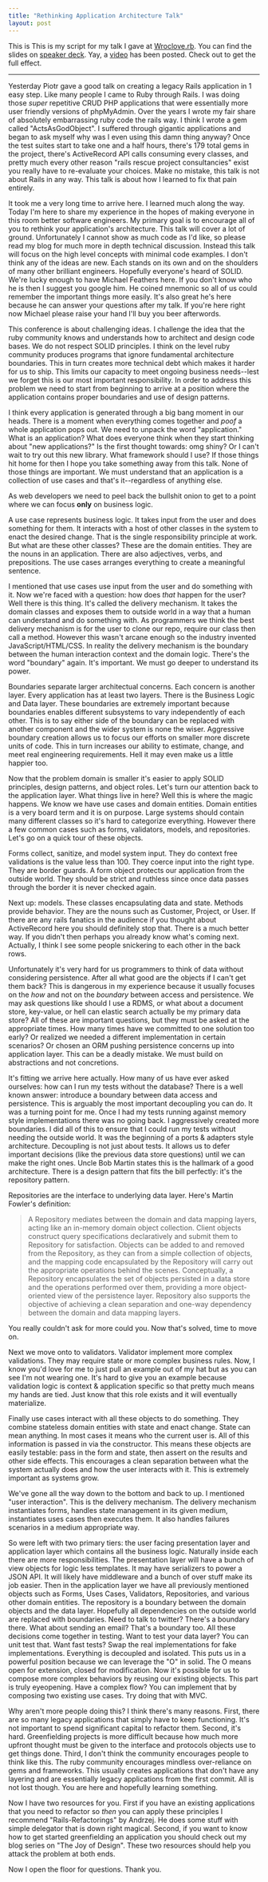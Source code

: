 ```yaml
---
title: "Rethinking Application Architecture Talk"
layout: post
---
```


This is This is my script for my talk I gave at
[Wroclove.rb](http://wrocloverb.com).  You can find the slides on
[speaker deck](https://speakerdeck.com/ahawkins/rethinking-application-architecture).
Yay, a
[video](https://www.youtube.com/watch?v=_u2w57QBIkU&list=PLoGBNJiQoqRCYNOfsPoxVWChbT5x5D5WP&index=7)
has been posted. Check out to get the full effect.

-----

Yesterday Piotr gave a good talk on creating a legacy Rails
application in 1 easy step. Like many people I came to Ruby through
Rails. I was doing those _super_ repetitive CRUD PHP applications that
were essentially more user friendly versions of phpMyAdmin. Over the
years I wrote my fair share of absolutely embarrassing ruby code the
rails way. I think I wrote a gem called "ActsAsGodObject". I suffered
through gigantic applications and began to ask myself why was I even
using this damn thing anyway? Once the test suites start to take one
and a half hours, there's 179 total gems in the project, there's
ActiveRecord API calls consuming every classes, and pretty much every
other reason "rails rescue project consultancies" exist you really
have to re-evaluate your choices. Make no mistake, this talk is not
about Rails in any way. This talk is about how I learned to fix that
pain entirely.

It took me a very long time to arrive here. I learned much along the
way. Today I'm here to share my experience in the hopes of making
everyone in this room better software engineers. My primary goal is to
encourage all of you to rethink your application's architecture. This
talk will cover a lot of ground. Unfortunately I cannot show as much
code as I'd like, so please read my blog for much more in depth
technical discussion. Instead this talk will focus on the high level
concepts with minimal code examples. I don't think any of the ideas are
new. Each stands on its own and on the shoulders of many other
brilliant engineers. Hopefully everyone's heard of SOLID. We're lucky
enough to have Michael Feathers here. If you don't know who he is then
I suggest you google him. He coined mnemonic so all of us could
remember the important things more easily. It's also great he's here
because he can answer your questions after my talk. If you're here
right now Michael please raise your hand I'll buy you beer afterwords.

This conference is about challenging ideas. I challenge the
idea that the ruby community knows and understands how to architect
and design code bases. We do not respect SOLID principles. I think on
the level ruby community produces programs that ignore fundamental
architecture boundaries. This in turn creates more technical debt
which makes it harder for us to ship. This limits our capacity to meet
ongoing business needs--lest we forget this is our most important
responsibility. In order to address this problem we need to start from
beginning to arrive at a position where the application contains
proper boundaries and use of design patterns.

I think every application is generated through a big bang moment in
our heads. There is a moment when everything comes together and *poof*
a whole application pops out. We need to unpack the word
"application." What is an application? What does everyone think when
they start thinking about "new applications?" Is the first thought
towards: omg shiny? Or I can't wait to try out this new library. What
framework should I use? If those things hit home for then I hope you take
something away from this talk. None of those things are important. We
must understand that an application is a collection of use cases and
that's it--regardless of anything else.

As web developers we need to peel back the bullshit onion to get to a
point where we can focus **only** on business logic.

A use case represents business logic. It takes input from the user and
does something for them. It interacts with a host of other classes in
the system to enact the desired change. That is the single
responsibility principle at work. But what are these other classes?
These are the domain entities. They are the nouns in an application.
There are also adjectives, verbs, and prepositions. The use cases
arranges everything to create a meaningful sentence.

I mentioned that use cases use input from the user and do something
with it. Now we're faced with a question: how does _that_ happen for
the user?  Well there is this thing. It's called the delivery
mechanism. It takes the domain classes and exposes them to outside
world in a way that a human can understand and do something with. As
programmers we think the best delivery mechanism is for the user to
clone our repo, require our class then call a method. However this
wasn't arcane enough so the industry invented JavaScript/HTML/CSS. In
reality the delivery mechanism is the boundary between the human
interaction context and the domain logic. There's the word "boundary"
again. It's important. We must go deeper to understand its power.

Boundaries separate larger architectual concerns. Each concern is
another layer. Every application has at least two layers. There is the
Business Logic and Data layer. These boundaries are extremely
important because boundaries enables different subsystems to vary
independently of each other. This is to say either side of the
boundary can be replaced with another component and the wider system
is none the wiser. Aggressive boundary creation allows us to focus our
efforts on smaller more discrete units of code. This in turn increases
our ability to estimate, change, and meet real engineering
requirements. Hell it may even make us a little happier too.

Now that the problem domain is smaller it's easier to apply SOLID
principles, design patterns, and object roles. Let's turn our
attention back to the application layer. What things live in here?
Well this is where the magic happens. We know we have use cases and
domain entities. Domain entities is a very board term and it is on
purpose. Large systems should contain many different classes so it's
hard to categorize everything. However there a few common cases such
as forms, validators, models, and repositories. Let's go on a quick
tour of these objects.

Forms collect, sanitize, and model system input. They do context free
validations is the value less than 100. They coerce input into the
right type. They are border guards. A form object protects our
application from the outside world. They should be strict and ruthless
since once data passes through the border it is never checked again.

Next up: models. These classes encapsulating data and state. Methods
provide behavior. They are the nouns such as Customer, Project, or
User. If there are any rails fanatics in the audience if you thought
about ActiveRecord here you should definitely stop that. There is a
much better way. If you didn't then perhaps you already know what's
coming next. Actually, I think I see some people snickering to each
other in the back rows.

Unfortunately it's very hard for us programmers to think of data
without considering persistence. After all what good are the objects
if I can't get them back? This is dangerous in my experience because
it usually focuses on the _how_ and not on the _boundary_ between
access and persistence. We may ask questions like should I use a RDMS,
or what about a document store, key-value, or hell can elastic search
actually be my primary data store? All of these are important
questions, but they must be asked at the appropriate times. How many
times have we committed to one solution too early? Or realized we
needed a different implementation in certain scenarios? Or chosen an
ORM pushing persistence concerns up into application layer. This can
be a deadly mistake. We must build on abstractions and not
concretions.

It's fitting we arrive here actually. How many of us have ever asked
ourselves: how can I run my tests without the database? There is a
well known answer: introduce a boundary between data access and
persistence. This is arguably the most important decoupling you can
do. It was a turning point for me. Once I had my tests running against
memory style implementations there was no going back. I aggressively
created more boundaries. I did all of this to ensure that I could run
my tests without needing the outside world. It was the beginning of a
ports & adapters style architecture. Decoupling is not just about
tests. It allows us to defer important decisions (like the previous
data store questions) until we can make the right ones. Uncle Bob
Martin states this is the hallmark of a good architecture. There is a
design pattern that fits the bill perfectly: it's the repository
pattern.

Repositories are the interface to underlying data layer. Here's Martin
Fowler's definition:

> A Repository mediates between the domain and data mapping layers,
> acting like an in-memory domain object collection. Client objects
> construct query specifications declaratively and submit them to
> Repository for satisfaction. Objects can be added to and removed
> from the Repository, as they can from a simple collection of
> objects, and the mapping code encapsulated by the Repository will
> carry out the appropriate operations behind the scenes.
> Conceptually, a Repository encapsulates the set of objects persisted
> in a data store and the operations performed over them, providing a
> more object-oriented view of the persistence layer. Repository also
> supports the objective of achieving a clean separation and one-way
> dependency between the domain and data mapping layers.

You really couldn't ask for more could you. Now that's solved, time to
move on.

Next we move onto to validators. Validator implement more complex
validations. They may require state or more complex business rules.
Now, I know you'd love for me to just pull an example out of my hat
but as you can see I'm not wearing one. It's hard to give you an
example because validation logic is context & application specific so
that pretty much means my hands are tied. Just know that this role
exists and it will eventually materialize.

Finally use cases interact with all these objects to do something.
They combine stateless domain entities with state and enact change.
State can mean anything. In most cases it means who the current user
is. All of this information is passed in via the constructor. This
means these objects are easily testable: pass in the form and state,
then assert on the results and other side effects. This encourages a
clean separation between what the system actually does and how the
user interacts with it. This is extremely important as systems grow.

We've gone all the way down to the bottom and back to up. I mentioned
"user interaction". This is the delivery mechanism. The delivery
mechanism instantiates forms, handles state management in its given
medium, instantiates uses cases then executes them. It also handles
failures scenarios in a medium appropriate way.

So were left with two primary tiers: the user facing presentation
layer and application layer which contains all the business logic.
Naturally inside each there are more responsibilities. The
presentation layer will have a bunch of view objects for logic less
templates. It may have serializers to power a JSON API. It will
likely have middleware and a bunch of over stuff make its job easier.
Then in the application layer we have all previously mentioned objects
such as Forms, Uses Cases, Validators, Repositories, and various other
domain entities. The repository is a boundary between the domain
objects and the data layer. Hopefully all dependencies on the outside
world are replaced with boundaries. Need to talk to twitter? There's a
boundary there. What about sending an email? That's a boundary too.
All these decisions come together in testing. Want to test your data
layer? You can unit test that. Want fast tests? Swap the real
implementations for fake implementations. Everything is decoupled and
isolated. This puts us in a powerful position because we can leverage
the "O" in solid. The O means open for extension, closed for
modification. Now it's possible for us to compose more complex
behaviors by reusing our existing objects. This part is truly
eyeopening. Have a complex flow?  You can implement that by composing
two existing use cases. Try doing that with MVC.

Why aren't more people doing this? I think there's many reasons.
First, there are so many legacy applications that simply have to keep
functioning. It's not important to spend significant capital to
refactor them. Second, it's hard. Greenfielding projects is more
difficult because how much more upfront thought must be given to the
interface and protocols objects use to get things done. Third, I don't
think the community encourages people to think like this. The ruby
community encourages mindless over-reliance on gems and frameworks.
This usually creates applications that don't have any layering and are
essentially legacy applications from the first commit. All is not lost
though. You are here and hopefully learning something.

Now I have two resources for you. First if you have an existing
applications that you need to refactor so _then_ you can apply these
principles I recommend "Rails-Refactorings" by Andrzej. He does some
stuff with simple delegator that is down right magical. Second, if you
want to know how to get started greenfielding an application you
should check out my blog series on "The Joy of Design". These two
resources should help you attack the problem at both ends.

Now I open the floor for questions. Thank you.
